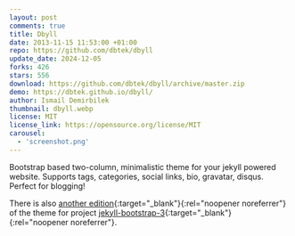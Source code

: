```yaml
---
layout: post
comments: true
title: Dbyll
date: 2013-11-15 11:53:00 +01:00
repo: https://github.com/dbtek/dbyll
update_date: 2024-12-05
forks: 426
stars: 556
download: https://github.com/dbtek/dbyll/archive/master.zip
demo: https://dbtek.github.io/dbyll/
author: Ismail Demirbilek
thumbnail: dbyll.webp
license: MIT
license_link: https://opensource.org/license/MIT
carousel:
  - 'screenshot.png'
---
```


Bootstrap based two-column, minimalistic theme for your jekyll powered website. Supports tags, categories, social links, bio, gravatar, disqus. Perfect for blogging!

There is also [another edition](https://github.com/jekyll-bs3/dbyll){:target="_blank"}{:rel="noopener noreferrer"} of the theme for project [jekyll-bootstrap-3](https://github.com/dbtek/jekyll-bootstrap-3){:target="_blank"}{:rel="noopener noreferrer"}.
